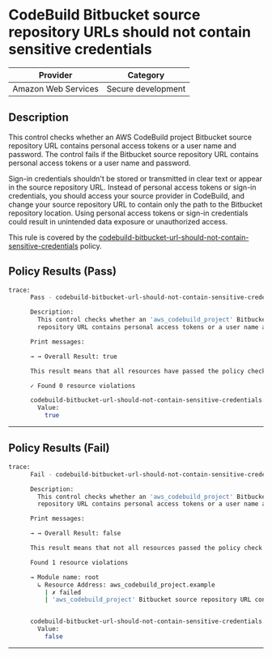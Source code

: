 # CodeBuild Bitbucket source repository URLs should not contain sensitive credentials

| Provider            | Category           |
|---------------------|--------------------|
| Amazon Web Services | Secure development |

## Description

This control checks whether an AWS CodeBuild project Bitbucket source repository URL contains personal access tokens or a user name and password. The control fails if the Bitbucket source repository URL contains personal access tokens or a user name and password.

Sign-in credentials shouldn't be stored or transmitted in clear text or appear in the source repository URL. Instead of personal access tokens or sign-in credentials, you should access your source provider in CodeBuild, and change your source repository URL to contain only the path to the Bitbucket repository location. Using personal access tokens or sign-in credentials could result in unintended data exposure or unauthorized access.

This rule is covered by the [codebuild-bitbucket-url-should-not-contain-sensitive-credentials](https://github.com/hashicorp/policy-library-FSBP-Policy-Set-for-AWS-Terraform/blob/main/policies/codebuild/codebuild-bitbucket-url-should-not-contain-sensitive-credentials.sentinel) policy.

## Policy Results (Pass)
```bash
trace:
      Pass - codebuild-bitbucket-url-should-not-contain-sensitive-credentials.sentinel

      Description:
        This control checks whether an 'aws_codebuild_project' Bitbucket source
        repository URL contains personal access tokens or a user name and password.

      Print messages:

      → → Overall Result: true

      This result means that all resources have passed the policy check for the policy codebuild-bitbucket-url-should-not-contain-sensitive-credentials.

      ✓ Found 0 resource violations

      codebuild-bitbucket-url-should-not-contain-sensitive-credentials.sentinel:51:1 - Rule "main"
        Value:
          true
```

---

## Policy Results (Fail)
```bash
trace:
      Fail - codebuild-bitbucket-url-should-not-contain-sensitive-credentials.sentinel

      Description:
        This control checks whether an 'aws_codebuild_project' Bitbucket source
        repository URL contains personal access tokens or a user name and password.

      Print messages:

      → → Overall Result: false

      This result means that not all resources passed the policy check and the protected behavior is not allowed for the policy codebuild-bitbucket-url-should-not-contain-sensitive-credentials.

      Found 1 resource violations

      → Module name: root
        ↳ Resource Address: aws_codebuild_project.example
          | ✗ failed
          | 'aws_codebuild_project' Bitbucket source repository URL contains personal access tokens or a user name and password. Refer to https://docs.aws.amazon.com/securityhub/latest/userguide/codebuild-controls.html#codebuild-1 for more details.


      codebuild-bitbucket-url-should-not-contain-sensitive-credentials.sentinel:51:1 - Rule "main"
        Value:
          false
```

---